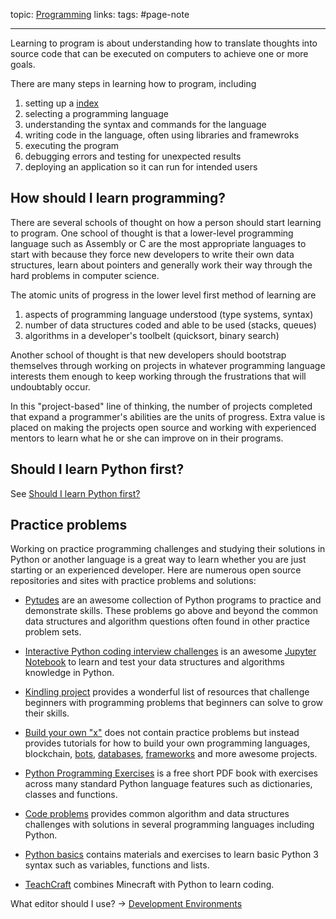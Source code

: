 topic: [Programming](Programming.md)
links: 
tags: #page-note 

---

Learning to program is about understanding how to translate thoughts into source code that can be executed on computers to achieve one or more goals.

There are many steps in learning how to program, including
1. setting up a [index](../Development%20Environments/Development%20Environments.md)
2. selecting a programming language
3. understanding the syntax and commands for the language
4. writing code in the language, often using libraries and framewroks
5. executing the program
6. debugging errors and testing for unexpected results
7. deploying an application so it can run for intended users

## How should I learn programming?
There are several schools of thought on how a person should start learning to program. One school of thought is that a lower-level programming language such as Assembly or C are the most appropriate languages to start with because they force new developers to write their own data structures, learn about pointers and generally work their way through the hard problems in computer science.

The atomic units of progress in the lower level first method of learning are
1.  aspects of programming language understood (type systems, syntax)
2.  number of data structures coded and able to be used (stacks, queues)
3.  algorithms in a developer's toolbelt (quicksort, binary search)

Another school of thought is that new developers should bootstrap themselves through working on projects in whatever programming language interests them enough to keep working through the frustrations that will undoubtably occur.

In this "project-based" line of thinking, the number of projects completed that expand a programmer's abilities are the units of progress. Extra value is placed on making the projects open source and working with experienced mentors to learn what he or she can improve on in their programs.

## Should I learn Python first?
See [Should I learn Python first?](../Programming%20languages/Python/Should%20I%20learn%20Python%20first?.md)

## Practice problems
Working on practice programming challenges and studying their solutions in Python or another language is a great way to learn whether you are just starting or an experienced developer. Here are numerous open source repositories and sites with practice problems and solutions:
-   [Pytudes](https://github.com/norvig/pytudes) are an awesome collection of Python programs to practice and demonstrate skills. These problems go above and beyond the common data structures and algorithm questions often found in other practice problem sets.
    
-   [Interactive Python coding interview challenges](https://github.com/donnemartin/interactive-coding-challenges) is an awesome [Jupyter Notebook](https://www.fullstackpython.com/jupyter-notebook.html) to learn and test your data structures and algorithms knowledge in Python.
    
-   [Kindling project](https://nedbatchelder.com/text/kindling.html) provides a wonderful list of resources that challenge beginners with programming problems that beginners can solve to grow their skills.
    
-   [Build your own "x"](https://github.com/danistefanovic/build-your-own-x) does not contain practice problems but instead provides tutorials for how to build your own programming languages, blockchain, [bots](https://www.fullstackpython.com/bots.html), [databases](https://www.fullstackpython.com/databases.html), [frameworks](https://www.fullstackpython.com/web-frameworks.html) and more awesome projects.
    
-   [Python Programming Exercises](http://joaoventura.net/static/files/python_exercises_book.pdf) is a free short PDF book with exercises across many standard Python language features such as dictionaries, classes and functions.
    
-   [Code problems](https://github.com/blakeembrey/code-problems) provides common algorithm and data structures challenges with solutions in several programming languages including Python.
    
-   [Python basics](https://pythonbasics.org/) contains materials and exercises to learn basic Python 3 syntax such as variables, functions and lists.
    
-   [TeachCraft](https://teachcraft.net/) combines Minecraft with Python to learn coding.

What editor should I use? -> [Development Environments](../Development%20Environments/Development%20Environments.md)
